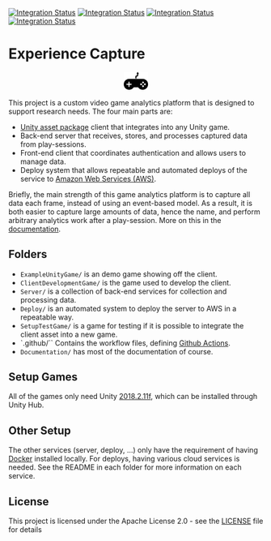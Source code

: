 [![Integration Status](https://github.com/jhburns/ExperienceCapture/workflows/Report/badge.svg)](https://github.com/jhburns/ExperienceCapture/actions?query=workflow%3A%22Report%22)
[![Integration Status](https://github.com/jhburns/ExperienceCapture/workflows/Dockerfile/badge.svg)](https://github.com/jhburns/ExperienceCapture/actions?query=workflow%3A%22Dockerfile%22)
[![Integration Status](https://github.com/jhburns/ExperienceCapture/workflows/Yaml/badge.svg)](https://github.com/jhburns/ExperienceCapture/actions?query=workflow%3A%22Yaml%22)
[![Integration Status](https://github.com/jhburns/ExperienceCapture/workflows/Spellcheck/badge.svg)](https://github.com/jhburns/ExperienceCapture/actions?query=workflow%3A%22Spellcheck%22)

# Experience Capture

<div style="text-align: center;"><img src="Documentation/images/logo.png" style="width: 3rem; height: auto;"/></div>

This project is a custom video game analytics platform that is designed to support research needs. The four main parts are:
  - [Unity asset package](https://docs.unity3d.com/Manual/AssetPackages.html) client that integrates into any Unity game.
  - Back-end server that receives, stores, and processes captured data from play-sessions.
  - Front-end client that coordinates authentication and allows users to manage data.
  - Deploy system that allows repeatable and automated deploys of the service to [Amazon Web Services (AWS)](https://aws.amazon.com/).

Briefly, the main strength of this game analytics platform is to capture all data each frame, instead of using an event-based model. As a result, it is both easier to capture large amounts of data, hence the name, and perform arbitrary analytics work after a play-session. More on this in the [documentation]().

## Folders

- `ExampleUnityGame/` is an demo game showing off the client.
- `ClientDevelopmentGame/` is the game used to develop the client.
- `Server/` is a collection of back-end services for collection and processing data.
- `Deploy/` is an automated system to deploy the server to AWS in a repeatable way.
- `SetupTestGame/` is a game for testing if it is possible to integrate the client asset into a new game.
- `.github/`` Contains the workflow files, defining [Github Actions](https://github.com/features/actions).
- `Documentation/` has most of the documentation of course.

## Setup Games

All of the games only need Unity [2018.2.11f](https://unity3d.com/unity/whatsnew/unity-2018.2.11), which can be installed through Unity Hub.

## Other Setup

The other services (server, deploy, ...) only have the requirement of having [Docker](https://docs.docker.com/install/) installed locally. For deploys, having various cloud services is needed. See the README in each folder for more information on each service.

## License

This project is licensed under the Apache License 2.0 - see the [LICENSE](LICENSE) file for details
